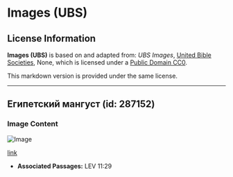 # Images (UBS)

## License Information

**Images (UBS)** is based on and adapted from: _UBS Images_, [United Bible Societies](https://unitedbiblesocieties.org/), None, which is licensed under a [Public Domain CC0](https://creativecommons.org/public-domain/cc0/).

This markdown version is provided under the same license.



--------------------------------

## Египетский мангуст (id: 287152)

### Image Content

![Image](https://cdn.aquifer.bible/aquifer-content/resources/Media/WEB-0639_egyptian_mongoose.jpg)

[link](https://cdn.aquifer.bible/aquifer-content/resources/Media/WEB-0639_egyptian_mongoose.jpg)

* **Associated Passages:** LEV 11:29

